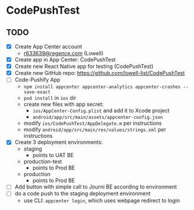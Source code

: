 # CodePushTest

## TODO
- [x] Create App Center account
    - r633639@regence.com (Lowell)
- [x] Create app in App Center: CodePushTest
- [x] Create new React Native app for testing (CodePushTest)
- [x] Create new GitHub repo: https://github.com/lowell-list/CodePushTest
- [ ] Code-Pushify App
    - `npm install appcenter appcenter-analytics appcenter-crashes --save-exact`
    - `pod install` in `ios` dir
    - create new files with app secret:
        - `ios/AppCenter-Config.plist` and add it to Xcode project
        - `android/app/src/main/assets/appcenter-config.json`
    - modify `ios/CodePushTest/AppDelegate.m` per instructions
    - modify `android/app/src/main/res/values/strings.xml` per instructions
- [x] Create 3 deployment environments:
    - staging
        * points to UAT BE
    - production-test
        * points to Prod BE
    - production
        * points to Prod BE
- [ ] Add button with simple call to Journi BE according to environment
- [ ] do a code push to the staging deployment environment
    - use CLI: `appcenter login`, which uses webpage redirect to login
    

